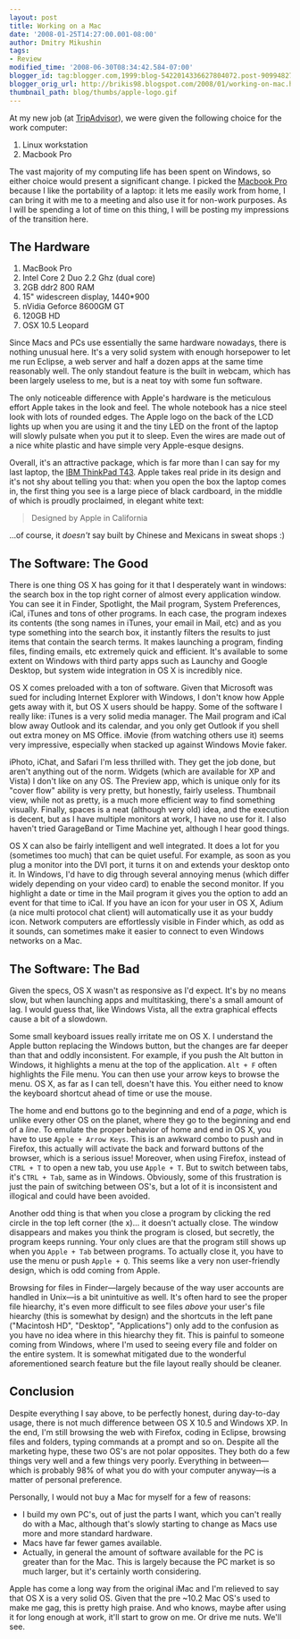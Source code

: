 ```yaml
---
layout: post
title: Working on a Mac
date: '2008-01-25T14:27:00.001-08:00'
author: Dmitry Mikushin
tags:
- Review
modified_time: '2008-06-30T08:34:42.584-07:00'
blogger_id: tag:blogger.com,1999:blog-5422014336627804072.post-9099482790310530934
blogger_orig_url: http://brikis98.blogspot.com/2008/01/working-on-mac.html
thumbnail_path: blog/thumbs/apple-logo.gif
---
```


At my new job (at [TripAdvisor](http://www.tripadvisor.com/)), we were given 
the following choice for the work computer: 

1. Linux workstation 
1. Macbook Pro 

The vast majority of my computing life has been spent on Windows, so either 
choice would present a significant change. I picked the [Macbook 
Pro](http://www.apple.com/macbookpro/) because I like the portability of a 
laptop: it lets me easily work from home, I can bring it with me to a meeting 
and also use it for non-work purposes.  As I will be spending a lot of time on 
this thing, I will be posting my impressions of the transition here. 

## The Hardware 

1. MacBook Pro 
1. Intel Core 2 Duo 2.2 Ghz (dual core) 
1. 2GB ddr2 800 RAM 
1. 15" widescreen display, 1440*900 
1. nVidia Geforce 8600GM GT 
1. 120GB HD 
1. OSX 10.5 Leopard 

Since Macs and PCs use essentially the same hardware nowadays, there is 
nothing unusual here. It's a very solid system with enough horsepower to let 
me run Eclipse, a web server and half a dozen apps at the same time reasonably 
well. The only standout feature is the built in webcam, which has been largely 
useless to me, but is a neat toy with some fun software. 

The only noticeable difference with Apple's hardware is the meticulous effort 
Apple takes in the look and feel. The whole notebook has a nice steel look 
with lots of rounded edges. The Apple logo on the back of the LCD lights up 
when you are using it and the tiny LED on the front of the laptop will slowly 
pulsate when you put it to sleep. Even the wires are made out of a nice white 
plastic and have simple very Apple-esque designs. 

Overall, it's an attractive package, which is far more than I can say for my 
last laptop, the [IBM ThinkPad 
T43](http://www.notebookreview.com/default.asp?newsID=2285). Apple takes real 
pride in its design and it's not shy about telling you that: when you open the 
box the laptop comes in, the first thing you see is a large piece of black 
cardboard, in the middle of which is proudly proclaimed, in elegant white 
text: 

> Designed by Apple in California

...of course, it *doesn't* say built by Chinese and Mexicans in sweat shops :) 

## The Software: The Good

There is one thing OS X has going for it that I desperately want in windows: 
the search box in the top right corner of almost every application window. You 
can see it in Finder, Spotlight, the Mail program, System Preferences, iCal, 
iTunes and tons of other programs. In each case, the program indexes its 
contents (the song names in iTunes, your email in Mail, etc) and as you type 
something into the search box, it instantly filters the results to just items 
that contain the search terms. It makes launching a program, finding files, 
finding emails, etc extremely quick and efficient. It's available to some 
extent on Windows with third party apps such as Launchy and Google Desktop, 
but system wide integration in OS X is incredibly nice. 

OS X comes preloaded with a ton of software. Given that Microsoft was sued for 
including Internet Explorer with Windows, I don't know how Apple gets away 
with it, but OS X users should be happy. Some of the software I really like: 
iTunes is a very solid media manager. The Mail program and iCal blow away 
Outlook and its calendar, and you only get Outlook if you shell out extra 
money on MS Office. iMovie (from watching others use it) seems very 
impressive, especially when stacked up against Windows Movie faker. 

iPhoto, iChat, and Safari I'm less thrilled with. They get the job done, but 
aren't anything out of the norm. Widgets (which are available for XP and 
Vista) I don't like on any OS. The Preview app, which is unique only for its 
"cover flow" ability is very pretty, but honestly, fairly useless. Thumbnail 
view, while not as pretty, is a much more efficient way to find something 
visually. Finally, spaces is a neat (although very old) idea, and the 
execution is decent, but as I have multiple monitors at work, I have no use 
for it. I also haven't tried GarageBand or Time Machine yet, although I hear 
good things. 

OS X can also be fairly intelligent and well integrated. It does a lot for you 
(sometimes too much) that can be quiet useful. For example, as soon as you 
plug a monitor into the DVI port, it turns it on and extends your desktop onto 
it. In Windows, I'd have to dig through several annoying menus (which differ 
widely depending on your video card) to enable the second monitor. If you 
highlight a date or time in the Mail program it gives you the option to add an 
event for that time to iCal. If you have an icon for your user in OS X, Adium 
(a nice multi protocol chat client) will automatically use it as your buddy 
icon. Network computers are effortlessly visible in Finder which, as odd as it 
sounds, can sometimes make it easier to connect to even Windows networks on a 
Mac. 

## The Software: The Bad

Given the specs, OS X wasn't as responsive as I'd expect. It's  by no means 
slow, but when launching apps and multitasking, there's a small amount of lag. 
I would guess that, like Windows Vista, all the extra graphical effects cause 
a bit of a slowdown. 

Some small keyboard issues really irritate me on OS X. I understand the Apple 
button replacing the Windows button, but the changes are far deeper than that 
and oddly inconsistent. For example, if you push the Alt button in Windows, it 
highlights a menu at the top of the application. `Alt + F` often highlights the 
File menu. You can then use your arrow keys to browse the menu. OS X, as far 
as I can tell, doesn't have this. You either need to know the keyboard 
shortcut ahead of time or use the mouse. 

The home and end buttons go to the beginning and end of a *page*, which is 
unlike every other OS on the planet, where they go to the beginning and end of 
a *line*. To emulate the proper behavior of home and end in OS X, you have to 
use `Apple + Arrow Keys`. This is an awkward combo to push and in 
Firefox, this actually will activate the back and forward buttons of the 
browser, which is a serious issue! Moreover, when using Firefox, instead of 
`CTRL + T` to open a new tab, you use `Apple + T`. But to switch between tabs, 
it's `CTRL + Tab`, same as in Windows. Obviously, some of this frustration is 
just the pain of switching between OS's, but a lot of it is inconsistent and 
illogical and could have been avoided. 

Another odd thing is that when you close a program by clicking the red circle 
in the top left corner (the x)... it doesn't actually close. The window 
disappears and makes you think the program is closed, but secretly, the 
program keeps running. Your only clues are that the program still shows up 
when you `Apple + Tab` between programs. To actually close it, you have to use 
the menu or push `Apple + Q`. This seems like a very non user-friendly design, 
which is odd coming from Apple. 

Browsing for files in Finder&mdash;largely because of the way user accounts are 
handled in Unix&mdash;is a bit unintuitive as well. It's often hard to see the 
proper file hiearchy, it's even more difficult to see files *above* your 
user's file hiearchy (this is somewhat by design) and the shortcuts in the 
left pane ("Macintosh HD", "Desktop", "Applications") only add to the 
confusion as you have no idea where in this hiearchy they fit. This is painful 
to someone coming from Windows, where I'm used to seeing every file and folder 
on the entire system. It is somewhat mitigated due to the wonderful 
aforementioned search feature but the file layout really should be cleaner. 

## Conclusion 

Despite everything I say above, to be perfectly honest, during 
day-to-day usage, there is not much difference between OS X 10.5 and Windows 
XP. In the end, I'm still browsing the web with Firefox, coding in Eclipse, 
browsing files and folders, typing commands at a prompt and so on. Despite all 
the marketing hype, these two OS's are not polar opposites. They both do a few 
things very well and a few things very poorly. Everything in between&mdash;which 
is probably 98% of what you do with your computer anyway&mdash;is a matter of 
personal preference. 

Personally, I would not buy a Mac for myself for a few of reasons: 

* I build my own PC's, out of just the parts I want, which you can't really do 
with a Mac, although that's slowly starting to change as Macs use more and 
more standard hardware. 
* Macs have far fewer games available. 
* Actually, in general the amount of software available for the PC is greater 
than for the Mac. This is largely because the PC market is so much larger, but 
it's certainly worth considering. 

Apple has come a long way from the original iMac and I'm relieved to say that 
OS X is a very solid OS. Given that the pre ~10.2 Mac OS's used to make me 
gag, this is pretty high praise. And who knows, maybe after using it for long 
enough at work, it'll start to grow on me. Or drive me nuts. We'll see. 
